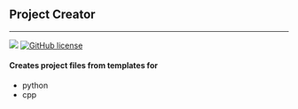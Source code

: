 ## Project Creator
----

![](https://img.shields.io/github/repo-size/cccaaannn/project_creator?style=flat-square) [![GitHub license](https://img.shields.io/github/license/cccaaannn/project_creator?style=flat-square)](https://github.com/cccaaannn/project_creator/blob/master/LICENSE)

#### Creates project files from templates for
- python
- cpp

